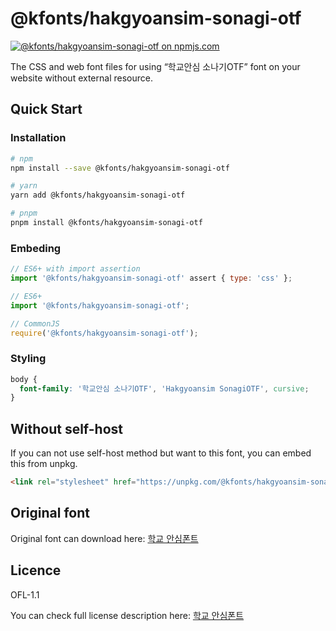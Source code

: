 # @kfonts/hakgyoansim-sonagi-otf

[![@kfonts/hakgyoansim-sonagi-otf on npmjs.com](https://img.shields.io/npm/v/%40kfonts%2Fhakgyoansim-sonagi-otf)](https://www.npmjs.com/package/@kfonts/hakgyoansim-sonagi-otf)

The CSS and web font files for using &OpenCurlyDoubleQuote;학교안심 소나기OTF&CloseCurlyDoubleQuote; font on your website without external resource.

## Quick Start

### Installation

```sh
# npm
npm install --save @kfonts/hakgyoansim-sonagi-otf

# yarn
yarn add @kfonts/hakgyoansim-sonagi-otf

# pnpm
pnpm install @kfonts/hakgyoansim-sonagi-otf
```

### Embeding

```js
// ES6+ with import assertion
import '@kfonts/hakgyoansim-sonagi-otf' assert { type: 'css' };

// ES6+
import '@kfonts/hakgyoansim-sonagi-otf';

// CommonJS
require('@kfonts/hakgyoansim-sonagi-otf');
```

### Styling

```css
body {
  font-family: '학교안심 소나기OTF', 'Hakgyoansim SonagiOTF', cursive;
}
```

## Without self-host

If you can not use self-host method but want to this font, you can embed this from unpkg.

```html
<link rel="stylesheet" href="https://unpkg.com/@kfonts/hakgyoansim-sonagi-otf/index.css" />
```

## Original font

Original font can download here: [학교 안심폰트](https://copyright.keris.or.kr/wft/fntDwnld)

## Licence

OFL-1.1

You can check full license description here: [학교 안심폰트](https://copyright.keris.or.kr/wft/fntDwnld)

